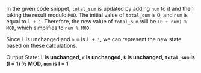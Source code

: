 In the given code snippet, `total_sum` is updated by adding `num` to it and then taking the result modulo `MOD`. The initial value of `total_sum` is 0, and `num` is equal to `l + 1`. Therefore, the new value of `total_sum` will be `(0 + num) % MOD`, which simplifies to `num % MOD`.

Since `l` is unchanged and `num` is `l + 1`, we can represent the new state based on these calculations.

Output State: **`l` is unchanged, `r` is unchanged, `k` is unchanged, `total_sum` is (l + 1) % MOD, `num` is l + 1**